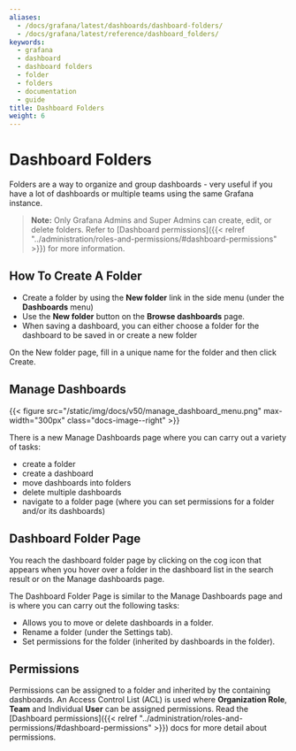 ```yaml
---
aliases:
  - /docs/grafana/latest/dashboards/dashboard-folders/
  - /docs/grafana/latest/reference/dashboard_folders/
keywords:
  - grafana
  - dashboard
  - dashboard folders
  - folder
  - folders
  - documentation
  - guide
title: Dashboard Folders
weight: 6
---
```


# Dashboard Folders

Folders are a way to organize and group dashboards - very useful if you have a lot of dashboards or multiple teams using the same Grafana instance.

> **Note:** Only Grafana Admins and Super Admins can create, edit, or delete folders. Refer to [Dashboard permissions]({{< relref "../administration/roles-and-permissions/#dashboard-permissions" >}}) for more information.

## How To Create A Folder

- Create a folder by using the **New folder** link in the side menu (under the **Dashboards** menu)
- Use the **New folder** button on the **Browse dashboards** page.
- When saving a dashboard, you can either choose a folder for the dashboard to be saved in or create a new folder

On the New folder page, fill in a unique name for the folder and then click Create.

## Manage Dashboards

{{< figure src="/static/img/docs/v50/manage_dashboard_menu.png" max-width="300px" class="docs-image--right" >}}

There is a new Manage Dashboards page where you can carry out a variety of tasks:

- create a folder
- create a dashboard
- move dashboards into folders
- delete multiple dashboards
- navigate to a folder page (where you can set permissions for a folder and/or its dashboards)

## Dashboard Folder Page

You reach the dashboard folder page by clicking on the cog icon that appears when you hover
over a folder in the dashboard list in the search result or on the Manage dashboards page.

The Dashboard Folder Page is similar to the Manage Dashboards page and is where you can carry out the following tasks:

- Allows you to move or delete dashboards in a folder.
- Rename a folder (under the Settings tab).
- Set permissions for the folder (inherited by dashboards in the folder).

## Permissions

Permissions can be assigned to a folder and inherited by the containing dashboards. An Access Control List (ACL) is used where
**Organization Role**, **Team** and Individual **User** can be assigned permissions. Read the
[Dashboard permissions]({{< relref "../administration/roles-and-permissions/#dashboard-permissions" >}}) docs for more detail
about permissions.
